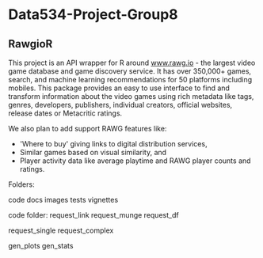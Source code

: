 # Data534-Project-Group8

## RawgioR

This project is an API wrapper for R around www.rawg.io - the largest video game database and game discovery service. It has over 350,000+ games, search, and machine learning recommendations for 50 platforms including mobiles. This package provides an easy to use interface to find and transform information about the video games using rich metadata like tags, genres, developers, publishers, individual creators, official websites, release dates or Metacritic ratings. 

We also plan to add support RAWG features like:
- 'Where to buy' giving links to digital distribution services, 
- Similar games based on visual similarity, and
- Player activity data like average playtime and RAWG player counts and ratings.



Folders:

code
docs
images
tests
vignettes

code folder:
request_link
request_munge
request_df

request_single
request_complex

gen_plots
gen_stats
